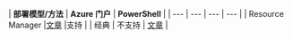 | **部署模型/方法** | **Azure 门户** | **PowerShell** |
| --- | --- | --- | --- |
| Resource Manager |[文章](../articles/vpn-gateway/vpn-gateway-howto-multi-site-to-site-resource-manager-portal.md) |支持 |
| 经典 | 不支持 | [文章](../articles/vpn-gateway/vpn-gateway-multi-site.md) |

<!-- ms.date: 11/07/2017 -->
